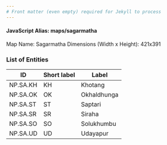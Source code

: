 ```yaml
---
# Front matter (even empty) required for Jekyll to process
---
```


#### JavaScript Alias: maps/sagarmatha

Map Name: Sagarmatha
Dimensions (Width x Height): 421x391






### List of Entities

ID | Short label | Label
---|---|---|
NP.SA.KH|KH|Khotang
NP.SA.OK|OK|Okhaldhunga
NP.SA.ST|ST|Saptari
NP.SA.SR|SR|Siraha
NP.SA.SO|SO|Solukhumbu
NP.SA.UD|UD|Udayapur